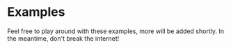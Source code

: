 # Examples
Feel free to play around with these examples, more will be added shortly. In the meantime, don't break the internet!
